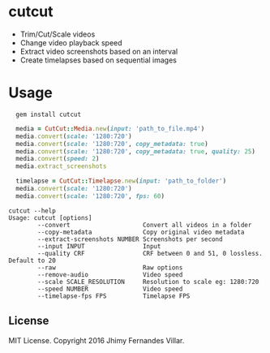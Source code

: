 # cutcut

* Trim/Cut/Scale videos
* Change video playback speed
* Extract video screenshots based on an interval
* Create timelapses based on sequential images

# Usage

```
  gem install cutcut
```

```ruby
  media = CutCut::Media.new(input: 'path_to_file.mp4')
  media.convert(scale: '1280:720')
  media.convert(scale: '1280:720', copy_metadata: true)
  media.convert(scale: '1280:720', copy_metadata: true, quality: 25)
  media.convert(speed: 2)
  media.extract_screenshots

  timelapse = CutCut::Timelapse.new(input: 'path_to_folder')
  media.convert(scale: '1280:720')
  media.convert(scale: '1280:720', fps: 60)
```

```
cutcut --help
Usage: cutcut [options]
        --convert                    Convert all videos in a folder
        --copy-metadata              Copy original video metadata
        --extract-screenshots NUMBER Screenshots per second
        --input INPUT                Input
        --quality CRF                CRF between 0 and 51, 0 lossless. Default to 20
        --raw                        Raw options
        --remove-audio               Video speed
        --scale SCALE_RESOLUTION     Resolution to scale eg: 1280:720
        --speed NUMBER               Video speed
        --timelapse-fps FPS          Timelapse FPS
```

## License

MIT License. Copyright 2016 Jhimy Fernandes Villar.
